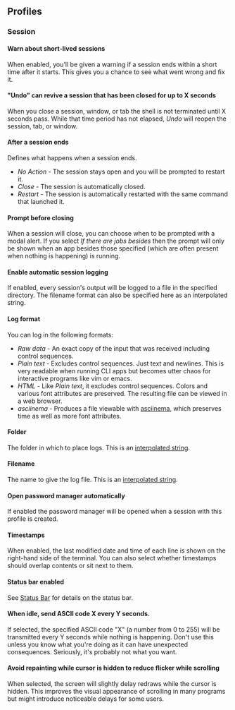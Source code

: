 ## Profiles
### Session

#### Warn about short-lived sessions
When enabled, you'll be given a warning if a session ends within a short time after it starts. This gives you a chance to see what went wrong and fix it.

#### "Undo" can revive a session that has been closed for up to X seconds
When you close a session, window, or tab the shell is not terminated until X seconds pass. While that time period has not elapsed, *Undo* will reopen the session, tab, or window.

#### After a session ends
Defines what happens when a session ends.

 * *No Action* - The session stays open and you will be prompted to restart it.
 * *Close* - The session is automatically closed.
 * *Restart* - The session is automatically restarted with the same command that launched it.

#### Prompt before closing
When a session will close, you can choose when to be prompted with a modal alert. If you select *If there are jobs besides* then the prompt will only be shown when an app besides those specified (which are often present when nothing is happening) is running.

#### Enable automatic session logging
If enabled, every session's output will be logged to a file in the specified directory. The filename format can also be specified here as an interpolated string.

#### Log format
You can log in the following formats:

 * *Raw data* - An exact copy of the input that was received including control sequences.
 * *Plain text* - Excludes control sequences. Just text and newlines. This is very readable when running CLI apps but becomes utter chaos for interactive programs like vim or emacs.
 * *HTML* - Like *Plain text*, it excludes control sequences. Colors and various font attributes are preserved. The resulting file can be viewed in a web browser.
 * *asciinema* - Produces a file viewable with <a href="https://asciinema.org/">asciinema</a>, which preserves time as well as more font attributes.

#### Folder
The folder in which to place logs. This is an [interpolated string](https://iterm2.com/documentation-scripting-fundamentals.html#interpolated-strings).

#### Filename
The name to give the log file. This is an [interpolated string](https://iterm2.com/documentation-scripting-fundamentals.html#interpolated-strings).

#### Open password manager automatically
If enabled the password manager will be opened when a session with this profile is created.

#### Timestamps
When enabled, the last modified date and time of each line is shown on the right-hand side of the terminal. You can also select whether timestamps should overlap contents or sit next to them.

#### Status bar enabled
See <a href="documentation-status-bar.html">Status Bar</a> for details on the status bar.

#### When idle, send ASCII code X every Y seconds.
If selected, the specified ASCII code "X" (a number from 0 to 255) will be transmitted every Y seconds while nothing is happening. Don't use this unless you know what you're doing as it can have unexpected consequences. Seriously, it's probably not what you want.

#### Avoid repainting while cursor is hidden to reduce flicker while scrolling
When selected, the screen will slightly delay redraws while the cursor is hidden. This improves the visual appearance of scrolling in many programs but might introduce noticeable delays for some users.
